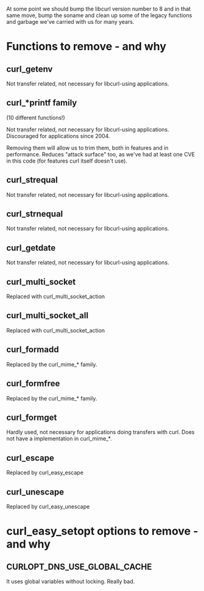 At some point we should bump the libcurl version number to 8 and in that same move, bump the soname and clean up some of the legacy functions and garbage we've carried with us for many years.

# Functions to remove - and why

## curl_getenv

Not transfer related, not necessary for libcurl-using applications.

## curl_*printf family

(10 different functions!)

Not transfer related, not necessary for libcurl-using applications. Discouraged for applications since 2004.

Removing them will allow us to trim them, both in features and in performance. Reduces "attack surface" too, as we've had at least one CVE in this code (for features curl itself doesn't use).

## curl_strequal

Not transfer related, not necessary for libcurl-using applications.

## curl_strnequal

Not transfer related, not necessary for libcurl-using applications.

## curl_getdate

Not transfer related, not necessary for libcurl-using applications.

## curl_multi_socket

Replaced with curl_multi_socket_action

## curl_multi_socket_all

Replaced with curl_multi_socket_action

## curl_formadd

Replaced by the curl_mime_* family.

## curl_formfree

Replaced by the curl_mime_* family.

## curl_formget

Hardly used, not necessary for applications doing transfers with curl. Does not have a implementation in curl_mime_*.

## curl_escape

Replaced by curl_easy_escape

## curl_unescape

Replaced by curl_easy_unescape

# curl_easy_setopt options to remove - and why

## CURLOPT_DNS_USE_GLOBAL_CACHE

It uses global variables without locking. Really bad.
